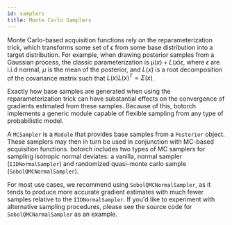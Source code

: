 ```yaml
---
id: samplers
title: Monte Carlo Samplers
---
```


Monte Carlo-based acquisition functions rely on the reparameterization trick, which transforms some set of $\epsilon$ from some base distribution into a target distribution.  For example, when drawing posterior samples from a Gaussian process, the classic parameterization is $\mu(x) + L(x) \epsilon$, where $\epsilon$ are i.i.d normal, $\mu$ is the mean of the posterior, and $L(x)$ is a root decomposition of the covariance matrix such that $L(x)L(x)^T = \Sigma(x)$.

Exactly how base samples are generated when using the reparameterization trick can have substantial effects on the convergence of gradients estimated from these samples. Because of this, botorch implements a generic module capable of flexible sampling from any type of probabilistic model.

A `MCSampler` is a `Module` that provides base samples from a `Posterior` object.  These
samplers may then in turn be used in conjunction with MC-based acquisition functions. botorch includes two types of MC samplers for sampling isotropic normal deviates: a vanilla, normal sampler (`IIDNormalSampler`) and randomized quasi-monte carlo sample (`SobolQMCNormalSampler`).

For most use cases, we recommend using `SobolQMCNormalSampler`, as it tends to produce more accurate gradient estimates with much fewer samples relative to the `IIDNormalSampler`.  If you'd like to experiment with alternative sampling procedures, please see the source code for `SobolQMCNormalSampler` as an example.